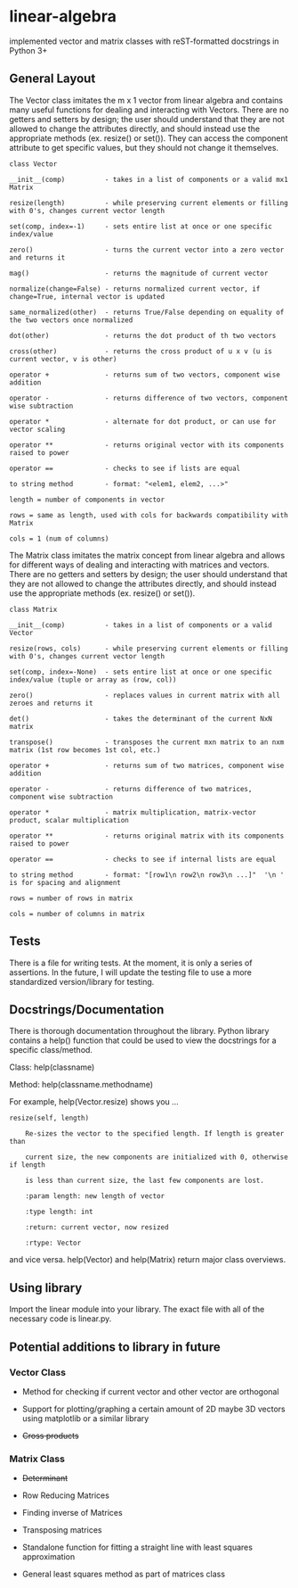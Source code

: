 # linear-algebra
implemented vector and matrix classes with reST-formatted docstrings in Python 3+

## General Layout

The Vector class imitates the m x 1 vector from linear algebra and
contains many useful functions for dealing and interacting with Vectors.
There are no getters and setters by design; the user should understand that
they are not allowed to change the attributes directly, and should instead use
the appropriate methods (ex. resize() or set()). They can access the component
attribute to get specific values, but they should not change it themselves.
    
    class Vector
    
    __init__(comp)          - takes in a list of components or a valid mx1 Matrix
    
    resize(length)          - while preserving current elements or filling with 0's, changes current vector length
    
    set(comp, index=-1)     - sets entire list at once or one specific index/value
    
    zero()                  - turns the current vector into a zero vector and returns it
    
    mag()                   - returns the magnitude of current vector
    
    normalize(change=False) - returns normalized current vector, if change=True, internal vector is updated
    
    same_normalized(other)  - returns True/False depending on equality of the two vectors once normalized
    
    dot(other)              - returns the dot product of th two vectors
    
    cross(other)            - returns the cross product of u x v (u is current vector, v is other)

    operator +              - returns sum of two vectors, component wise addition
    
    operator -              - returns difference of two vectors, component wise subtraction
    
    operator *              - alternate for dot product, or can use for vector scaling
    
    operator **             - returns original vector with its components raised to power
    
    operator ==             - checks to see if lists are equal
    
    to string method        - format: "<elem1, elem2, ...>"
    
    length = number of components in vector
    
    rows = same as length, used with cols for backwards compatibility with Matrix
    
    cols = 1 (num of columns)
    
The Matrix class imitates the matrix concept from linear algebra and allows
for different ways of dealing and interacting with matrices and vectors.
There are no getters and setters by design; the user should understand that
they are not allowed to change the attributes directly, and should instead use
the appropriate methods (ex. resize() or set()).
    
    class Matrix
    
    __init__(comp)          - takes in a list of components or a valid Vector
    
    resize(rows, cols)      - while preserving current elements or filling with 0's, changes current vector length
    
    set(comp, index=-None)  - sets entire list at once or one specific index/value (tuple or array as (row, col))
    
    zero()                  - replaces values in current matrix with all zeroes and returns it
    
    det()                   - takes the determinant of the current NxN matrix
    
    transpose()             - transposes the current mxn matrix to an nxm matrix (1st row becomes 1st col, etc.)

    operator +              - returns sum of two matrices, component wise addition
    
    operator -              - returns difference of two matrices, component wise subtraction
    
    operator *              - matrix multiplication, matrix-vector product, scalar multiplication
    
    operator **             - returns original matrix with its components raised to power
    
    operator ==             - checks to see if internal lists are equal
    
    to string method        - format: "[row1\n row2\n row3\n ...]"  '\n ' is for spacing and alignment
    
    rows = number of rows in matrix
    
    cols = number of columns in matrix
    
## Tests

There is a file for writing tests. At the moment, it is only a series of assertions. In the future, I will update the testing file to use a more standardized version/library for testing.

## Docstrings/Documentation

There is thorough documentation throughout the library. Python library contains a help() function that could be used to view the docstrings for a specific class/method.

Class: help(classname)

Method: help(classname.methodname)

For example, help(Vector.resize) shows you ...

    resize(self, length)

        Re-sizes the vector to the specified length. If length is greater than

        current size, the new components are initialized with 0, otherwise if length

        is less than current size, the last few components are lost.

        :param length: new length of vector

        :type length: int

        :return: current vector, now resized

        :rtype: Vector

and vice versa. help(Vector) and help(Matrix) return major class overviews.

## Using library

Import the linear module into your library. The exact file with all of the necessary code is linear.py.

## Potential additions to library in future

### Vector Class

* Method for checking if current vector and other vector are orthogonal

* Support for plotting/graphing a certain amount of 2D maybe 3D vectors using matplotlib or a similar library

* ~~Cross products~~

### Matrix Class

* ~~Determinant~~

* Row Reducing Matrices

* Finding inverse of Matrices

* Transposing matrices

* Standalone function for fitting a straight line with least squares approximation

* General least squares method as part of matrices class





